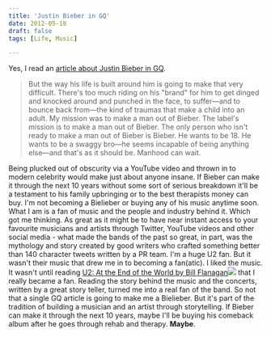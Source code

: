 ```yaml
---
title: 'Justin Bieber in GQ'
date: 2012-05-18
draft: false
tags: [Life, Music]

---
```


Yes, I read an [article about Justin Bieber in GQ](http://www.gq.com/entertainment/celebrities/201206/justin-bieber-gq-june-2012-interview?printable=true).

> But the way his life is built around him is going to make that very difficult. There's too much riding on his "brand" for him to get dinged and knocked around and punched in the face, to suffer—and to bounce back from—the kind of traumas that make a child into an adult. My mission was to make a man out of Bieber. The label's mission is to make a man out of Bieber. The only person who isn't ready to make a man out of Bieber is Bieber. He wants to be 18. He wants to be a swaggy bro—he seems incapable of being anything else—and that's as it should be. Manhood can wait.

Being plucked out of obscurity via a YouTube video and thrown in to modern celebrity would make just about anyone insane. If Bieber can make it through the next 10 years without some sort of serious breakdown it'll be a testament to his family upbringing or to the best therapists money can buy. I'm not becoming a Bielieber or buying any of his music anytime soon. What I am is a fan of music and the people and industry behind it. Which got me thinking. As great as it might be to have near instant access to your favourite musicians and artists through Twitter, YouTube videos and other social media - what made the bands of the past so great, in part, was the mythology and story created by good writers who crafted something better than 140 character tweets written by a PR team. I'm a huge U2 fan. But it wasn't their music that drew me in to becoming a fan(atic). I liked the music. It wasn't until reading [U2: At the End of the World by Bill Flanagan](http://www.amazon.ca/gp/product/0385311575/ref=as_li_ss_tl?ie=UTF8&tag=farawsoclos0a-20&linkCode=as2&camp=15121&creative=390961&creativeASIN=0385311575)![](http://www.assoc-amazon.ca/e/ir?t=farawsoclos0a-20&l=as2&o=15&a=0385311575) that I really became a fan. Reading the story behind the music and the concerts, written by a great story teller, turned me into a real fan of the band. So not that a single GQ article is going to make me a Bielieber. But it's part of the tradition of building a musician and an artist through storytelling. If Bieber can make it through the next 10 years, maybe I'll be buying his comeback album after he goes through rehab and therapy. **Maybe**.